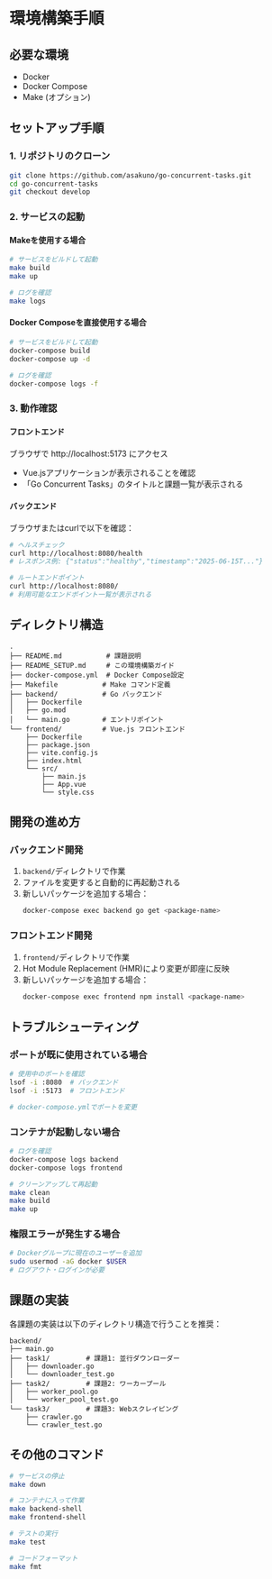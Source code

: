 # 環境構築手順

## 必要な環境
- Docker
- Docker Compose
- Make (オプション)

## セットアップ手順

### 1. リポジトリのクローン
```bash
git clone https://github.com/asakuno/go-concurrent-tasks.git
cd go-concurrent-tasks
git checkout develop
```

### 2. サービスの起動

#### Makeを使用する場合
```bash
# サービスをビルドして起動
make build
make up

# ログを確認
make logs
```

#### Docker Composeを直接使用する場合
```bash
# サービスをビルドして起動
docker-compose build
docker-compose up -d

# ログを確認
docker-compose logs -f
```

### 3. 動作確認

#### フロントエンド
ブラウザで http://localhost:5173 にアクセス
- Vue.jsアプリケーションが表示されることを確認
- 「Go Concurrent Tasks」のタイトルと課題一覧が表示される

#### バックエンド
ブラウザまたはcurlで以下を確認：

```bash
# ヘルスチェック
curl http://localhost:8080/health
# レスポンス例: {"status":"healthy","timestamp":"2025-06-15T..."}

# ルートエンドポイント
curl http://localhost:8080/
# 利用可能なエンドポイント一覧が表示される
```

## ディレクトリ構造
```
.
├── README.md           # 課題説明
├── README_SETUP.md     # この環境構築ガイド
├── docker-compose.yml  # Docker Compose設定
├── Makefile           # Make コマンド定義
├── backend/           # Go バックエンド
│   ├── Dockerfile
│   ├── go.mod
│   └── main.go        # エントリポイント
└── frontend/          # Vue.js フロントエンド
    ├── Dockerfile
    ├── package.json
    ├── vite.config.js
    ├── index.html
    └── src/
        ├── main.js
        ├── App.vue
        └── style.css
```

## 開発の進め方

### バックエンド開発
1. `backend/`ディレクトリで作業
2. ファイルを変更すると自動的に再起動される
3. 新しいパッケージを追加する場合：
   ```bash
   docker-compose exec backend go get <package-name>
   ```

### フロントエンド開発
1. `frontend/`ディレクトリで作業
2. Hot Module Replacement (HMR)により変更が即座に反映
3. 新しいパッケージを追加する場合：
   ```bash
   docker-compose exec frontend npm install <package-name>
   ```

## トラブルシューティング

### ポートが既に使用されている場合
```bash
# 使用中のポートを確認
lsof -i :8080  # バックエンド
lsof -i :5173  # フロントエンド

# docker-compose.ymlでポートを変更
```

### コンテナが起動しない場合
```bash
# ログを確認
docker-compose logs backend
docker-compose logs frontend

# クリーンアップして再起動
make clean
make build
make up
```

### 権限エラーが発生する場合
```bash
# Dockerグループに現在のユーザーを追加
sudo usermod -aG docker $USER
# ログアウト・ログインが必要
```

## 課題の実装

各課題の実装は以下のディレクトリ構造で行うことを推奨：

```
backend/
├── main.go
├── task1/         # 課題1: 並行ダウンローダー
│   ├── downloader.go
│   └── downloader_test.go
├── task2/         # 課題2: ワーカープール
│   ├── worker_pool.go
│   └── worker_pool_test.go
└── task3/         # 課題3: Webスクレイピング
    ├── crawler.go
    └── crawler_test.go
```

## その他のコマンド

```bash
# サービスの停止
make down

# コンテナに入って作業
make backend-shell
make frontend-shell

# テストの実行
make test

# コードフォーマット
make fmt
```